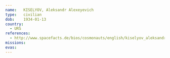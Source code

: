 ```yaml
---
name:	KISELYOV, Aleksandr Alexeyevich 
type:	civilian
dob:	1934-01-13
country:
  - URS
references:
  - http://www.spacefacts.de/bios/cosmonauts/english/kiselyov_aleksandr.htm
missions:
evas:
---
```

